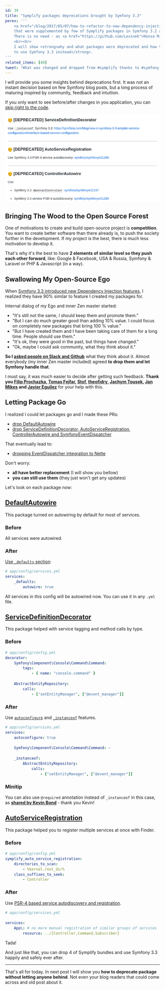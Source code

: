 ```yaml
---
id: 39
title: "Symplify packages deprecations brought by Symfony 3.3"
perex: '''
    <a href="/blog/2017/05/07/how-to-refactor-to-new-dependency-injection-features-in-symfony-3-3/">Symfony 3.3 brings new Dependency Injection features</a>,
    that were supplemented by few of Symplify packages in Symfony 3.2 and bellow.
    There is no need - as <a href="https://github.com/Lexinek">Honza Mikes</a> said - to <em>bring the wood to the forest</em>. So they were deprecated.
    <br><br>
    I will show <strong>why and what packages were deprecated and how to upgrade your app
    to use Symfony 3.3 instead</strong>.
'''
related_items: [40]
tweet: "What was changed and dropped from #symplify thanks to #symfony 3.3?"
---
```


I will provide you some insights behind deprecations first. It was not an instant decision based on few Symfony blog posts,
but a long process of maturing inspired by community, feedback and intuition.

If you only want to see before/after changes in you application, you can [skip right to the code](#a-href-https-github-com-deprecatedpackages-defaultautowire-defaultautowire-a).

<div class="text-center">
    <img src="/assets/images/posts/2017/symplify-deprecations/pr-notes.png" style="max-width:100%" class="img-thumbnail">
</div>


## Bringing The Wood to the Open Source Forest

One of motivations to create and build open-source project is <strong>competition</strong>. You want to create better software
than there already is, to push the society further in the development. If my project is the best, there is much less motivation to develop it.

That's why it's the best to have **2 elements of similar level so they push each other forward**, like:
Google & Facebook, USA & Russia, Symfony & Laravel or PHP & Javascript (in a way).

## Swallowing My Open-Source Ego

When [Symfony 3.3 introduced new Dependency Injection features](/blog/2017/05/07/how-to-refactor-to-new-dependency-injection-features-in-symfony-3-3/),
I realized they have 90% similar to feature I created my packages for.

Internal dialog of my Ego and inner Zen master started:

- "It's still not the same, I should keep them and promote them."
- "But I can do much greater good than adding 10% value. I could focus on completely new packages that bring 100 % value."
- "But I have created them and I have been taking care of them for a long time. People should use them."
- "It's ok, they were good in the past, but things have changed."
- "Ok, maybe I could ask community, what they think about it."


**So I [asked people on Slack and Github](https://github.com/Symplify/Symplify/pull/162)** what they think about it. Almost everybody (my inner Zen master included)
agreed **to drop them and let Symfony handle that**.

I must say, it was much easier to decide after getting such feedback. **Thank you [Filip Prochazka](https://filip-prochazka.com/),
[Tomas Fejfar](https://www.tomasfejfar.cz/),  [Stof](https://github.com/Symplify/Symplify/issues/161),
[theofidry](https://github.com/symfony/symfony/pull/22234#issuecomment-297999703),
[Jachym Tousek](https://github.com/enumag), [Jan Mikes](https://github.com/lexinek)
and [Javier Eguilez](https://github.com/Symplify/Symplify/pull/162#issuecomment-299441503)**
for your help with this.


## Letting Package Go

I realized I could let packages go and I made these PRs:

- [drop DefaultAutowire](https://github.com/Symplify/Symplify/pull/162#issuecomment-299441503)
- [drop ServiceDefinitionDecorator, AutoServiceRegistration, ControllerAutowire and SymfonyEventDispatcher](https://github.com/Symplify/Symplify/pull/155)

That eventually lead to:

- [dropping EventDispatcher integration to Nette](https://github.com/Symplify/Symplify/pull/170)

Don't worry:

- **all have better replacement** (I will show you bellow)
- **you can still use them** (they just won't get any updates)


Let's look on each package now:

## [DefaultAutowire](https://github.com/DeprecatedPackages/DefaultAutowire)

This package turned on autowiring by default for most of services.

### Before

All services were autowired.

### After

[Use `_defaults` section](/blog/2017/05/07/how-to-refactor-to-new-dependency-injection-features-in-symfony-3-3/#1-let-s-add-code-defaults-code):

```yaml
# app/config/services.yml
services:
    _defaults:
        autowire: true
```

All services in this config will be autowired now. You can use it in any `.yml` file.


## [ServiceDefinitionDecorator](https://github.com/DeprecatedPackages/ServiceDefinitionDecorator)

This package helped with service tagging and method calls by type.


### Before

```yaml
# app/config/config.yml
decorator:
    Symfony\Component\Console\Command\Command:
        tags:
            - { name: "console.command" }

    AbstractEntityRepository:
        calls:
            - ["setEntityManager", ["@event_manager"]]
```

### After

Use [`autoconfigure`](/blog/2017/05/07/how-to-refactor-to-new-dependency-injection-features-in-symfony-3-3/#2-use-autoconfigure)
and [`_instanceof`](/blog/2017/05/07/how-to-refactor-to-new-dependency-injection-features-in-symfony-3-3/#5-use-code-instanceof-code)
features.

```yaml
# app/config/services.yml
services:
    autoconfigure: true

    Symfony\Component\Console\Command\Command: ~

    _instanceof:
        AbstractEntityRepository:
            calls:
                - ["setEntityManager", ["@event_manager"]]
```

### Minitip

You can also use `@required` annotation instead of `_instanceof` in this case, as **[shared by Kevin Bond](/blog/2017/05/07/how-to-refactor-to-new-dependency-injection-features-in-symfony-3-3/#comment-3306767439)** - thank you Kevin!



## [AutoServiceRegistration](https://github.com/DeprecatedPackages/AutoServiceRegistration)

This package helped you to register multiple services at once with Finder.

### Before

```yaml
# app/config/config.yml
symplify_auto_service_registration:
    directories_to_scan:
        - %kernel.root_dir%
    class_suffixes_to_seek:
        - Controller
```

### After

Use [PSR-4 based service autodiscovery and registration](/blog/2017/05/07/how-to-refactor-to-new-dependency-injection-features-in-symfony-3-3/#4-use-psr-4-based-service-autodiscovery-and-registration).

```yaml
# app/config/services.yml

services:
    App\: # no more manual registration of similar groups of services
        resource: ../{Controller,Command,Subscriber}
```

Tada!

And just like that, you can drop 4 of Symplify bundles and use Symfony 3.3 happily and safely ever after.

---

That's all for today. In next post I will show you **how to deprecate package without letting anyone behind**.
Not even your blog readers that could come across and old post about it.
